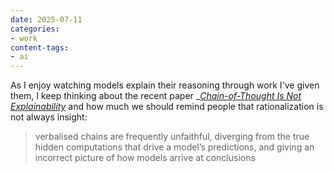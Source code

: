 ```yaml
---
date: 2025-07-11
categories:
- work
content-tags:
- ai
---
```

As I enjoy watching models explain their reasoning through work I've given them, I keep thinking about the recent paper _[_Chain-of-Thought Is Not Explainability_](https://www.alphaxiv.org/abs/2025.02v3) and how much we should remind people that rationalization is not always insight:

 > verbalised chains are frequently unfaithful, diverging from the true hidden computations that drive a model’s predictions, and giving an incorrect picture of how models arrive at conclusions
